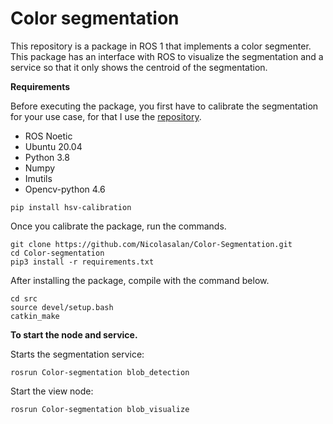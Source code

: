 # Color segmentation

This repository is a package in ROS 1 that implements a color segmenter. This package has an interface with ROS to visualize the segmentation and a service so that it only shows the centroid of the segmentation.

**Requirements**

Before executing the package, you first have to calibrate the segmentation for your use case, for that I use the [repository](https://github.com/abhisavaliya/hsv_calibration/).

* ROS Noetic
* Ubuntu 20.04
* Python 3.8
* Numpy
* Imutils
* Opencv-python 4.6

```
pip install hsv-calibration 
```
Once you calibrate the package, run the commands.
```
git clone https://github.com/Nicolasalan/Color-Segmentation.git
cd Color-segmentation
pip3 install -r requirements.txt
```
After installing the package, compile with the command below.
```
cd src
source devel/setup.bash
catkin_make
```
**To start the node and service.**

Starts the segmentation service:
```
rosrun Color-segmentation blob_detection
```
Start the view node:
```
rosrun Color-segmentation blob_visualize
```

